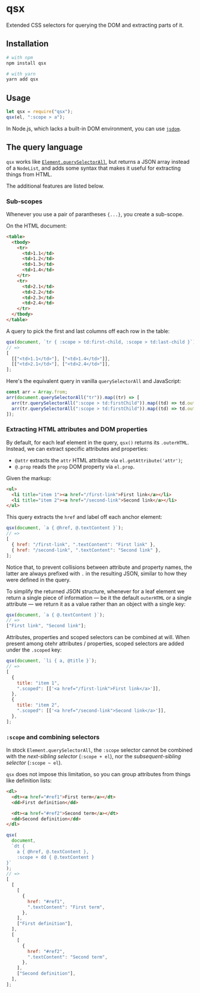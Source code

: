 # qsx

Extended CSS selectors for querying the DOM and extracting parts of it.

## Installation

```bash
# with npm
npm install qsx

# with yarn
yarn add qsx
```

## Usage

```js
let qsx = require("qsx");
qsx(el, ":scope > a");
```

In Node.js, which lacks a built-in DOM environment, you can use [`jsdom`](https://github.com/jsdom/jsdom).

## The query language

`qsx` works like [`Element.querySelectorAll`](https://developer.mozilla.org/en-US/docs/Web/API/Element/querySelectorAll), but returns a JSON array instead of a `NodeList`, and adds some syntax that makes it useful for extracting things from HTML.

The additional features are listed below.

### Sub-scopes

Whenever you use a pair of parantheses `{...}`, you create a sub-scope.

On the HTML document:

```html
<table>
  <tbody>
    <tr>
      <td>1.1</td>
      <td>1.2</td>
      <td>1.3</td>
      <td>1.4</td>
    </tr>
    <tr>
      <td>2.1</td>
      <td>2.2</td>
      <td>2.3</td>
      <td>2.4</td>
    </tr>
  </tbody>
</table>
```

A query to pick the first and last columns off each row in the table:

```js
qsx(document, `tr { :scope > td:first-child, :scope > td:last-child }`);
// =>
[
  [["<td>1.1</td>"], ["<td>1.4</td>"]],
  [["<td>2.1</td>"], ["<td>2.4</td>"]],
];
```

Here's the equivalent query in vanilla `querySelectorAll` and JavaScript:

```js
const arr = Array.from;
arr(document.querySelectorAll("tr")).map((tr) => [
  arr(tr.querySelectorAll(":scope > td:firstChild")).map((td) => td.outerHTML),
  arr(tr.querySelectorAll(":scope > td:firstChild")).map((td) => td.outerHTML),
]);
```

### Extracting HTML attributes and DOM properties

By default, for each leaf element in the query, `qsx()` returns its `.outerHTML`. Instead, we can extract specific attributes and properties:

- `@attr` extracts the `attr` HTML attribute via `el.getAttribute('attr')`;
- `@.prop` reads the `prop` DOM property via `el.prop`.

Given the markup:

```html
<ul>
  <li title="item 1"><a href="/first-link">First link</a></li>
  <li title="item 2"><a href="/second-link">Second link</a></li>
</ul>
```

This query extracts the `href` and label off each anchor element:

```js
qsx(document, `a { @href, @.textContent }`);
// =>
[
  { href: "/first-link", ".textContent": "First link" },
  { href: "/second-link", ".textContent": "Second link" },
];
```

Notice that, to prevent collisions between attribute and property names, the latter are always prefixed with `.` in the resulting JSON, similar to how they were defined in the query.

To simplify the returned JSON structure, whenever for a leaf element we return a single piece of information — be it the default `outerHTML` or a single attribute — we return it as a value rather than an object with a single key:

```js
qsx(document, `a { @.textContent }`);
// =>
["First link", "Second link"];
```

Attributes, properties and scoped selectors can be combined at will. When present among otehr attributes / properties, scoped selectors are added under the `.scoped` key:

```js
qsx(document, `li { a, @title }`);
// =>
[
  {
    title: "item 1",
    ".scoped": [['<a href="/first-link">First link</a>']],
  },
  {
    title: "item 2",
    ".scoped": [['<a href="/second-link">Second link</a>']],
  },
];
```

### `:scope` and combining selectors

In stock `Element.querySelectorAll`, the `:scope` selector cannot be combined with the _next-sibling selector_ (`:scope + el`), nor the _subsequent-sibling selector_ (`:scope ~ el`).

`qsx` does not impose this limitation, so you can group attributes from things like definition lists:

```html
<dl>
  <dt><a href="#ref1">First term</a></dt>
  <dd>First definition</dd>

  <dt><a href="#ref2">Second term</a></dt>
  <dd>Second definition</dd>
</dl>
```

```js
qsx(
  document,
  `dt { 
	a { @href, @.textContent },
	:scope + dd { @.textContent }
}`
);
// =>
[
  [
    [
      {
        href: "#ref1",
        ".textContent": "First term",
      },
    ],
    ["First definition"],
  ],
  [
    [
      {
        href: "#ref2",
        ".textContent": "Second term",
      },
    ],
    ["Second definition"],
  ],
];
```
